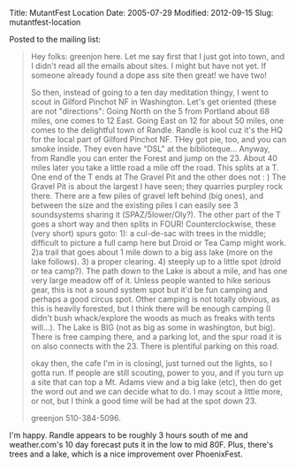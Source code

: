 Title: MutantFest Location
Date: 2005-07-29
Modified: 2012-09-15
Slug: mutantfest-location

Posted to the mailing list:
<blockquote>Hey folks: greenjon here.
Let me say first that I just got into town, and I didn't read all the emails
about sites. I might but have not yet. If someone already found a dope ass
site then great! we have two! 

So then, instead of going to a ten day meditation thingy, I went to scout in
Gilford Pinchot NF in Washington. Let's get oriented (these are not "directions":
Going North on the 5 from Portland about 68 miles, one comes to 12 East. Going
East on 12 for about 50 miles, one comes to the delightful town of Randle.
Randle is kool cuz it's the HQ for the local part of Gilford Pinchot NF. THey
got pie, too, and you can smoke inside. They even have "DSL" at the biblioteque...
Anyway, from Randle you can enter the Forest and jump on the 23. About 40
miles later you take a little road a mile off the road. This splits at a T.
One end of the T ends at The Gravel Pit and the other does not : )
The Gravel Pit is about the largest I have seen; they quarries purpley rock
there. There are a few piles of gravel left behind (big ones), and between the
size and the existing piles I can easily see 3 soundsystems sharing it
(SPAZ/5lower/Oly?). 
The other part of the T goes a short way and then splits in FOUR!
Counterclockwise, these (very short) spurs goto: 1): a cul-de-sac with trees
in the middle; difficult to picture a full camp here but Droid or Tea Camp
might work. 2)a trail that goes about 1 mile down to a big ass lake (more on
the lake follows). 3) a proper clearing. 4) steeply up to a little spot (droid
or tea camp?).
The path down to the Lake is about a mile, and has one very large meadow off
of it. Unless people wanted to hike serious gear, this is not a sound system
spot but it'd be fun camping and perhaps a good circus spot. Other camping is
not totally obvious, as this is heavily forested, but I think there will be
enough camping (I didn't bush whack/explore the woods as much as freaks with
tents will...).
The Lake is BIG (not as big as some in washington, but big). There is free
camping there, and a parking lot, and the spur road it is on also connects
with the 23. There is plentiful parking on this road.

okay then, the cafe I'm in is closingl, just turned out the lights, so I gotta
run. If people are still scouting, power to you, and if you turn up a site
that can top a Mt. Adams view and a big lake (etc), then do get the word out
and we can decide what to do. I may scout a little more, or not, but I think a
good time will be had at the spot down 23.

greenjon 510-384-5096.</blockquote>

I'm happy.
Randle appears to be roughly 3 hours south of me and weather.com's 10 day forecast puts it in the low to mid 80F. Plus, there's trees and a lake, which is a nice improvement over PhoenixFest.
